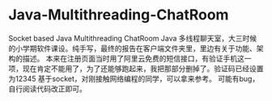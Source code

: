 # Java-Multithreading-ChatRoom
Socket based Java Multithreading ChatRoom
Java 多线程聊天室，大三时候的小学期软件课设。纯手写，最终的报告在客户端文件夹里，里边有关于功能、架构的描述。
本来在注册页面当时用了阿里云免费的短信接口，有验证手机这一项，现在肯定不能用了，为了还能够跑起来，我把那部分删掉了。验证码已经设置为12345
基于socket，对刚接触网络编程的同学，可以拿来参考。
可能有bug，自行阅读代码改正即可。
